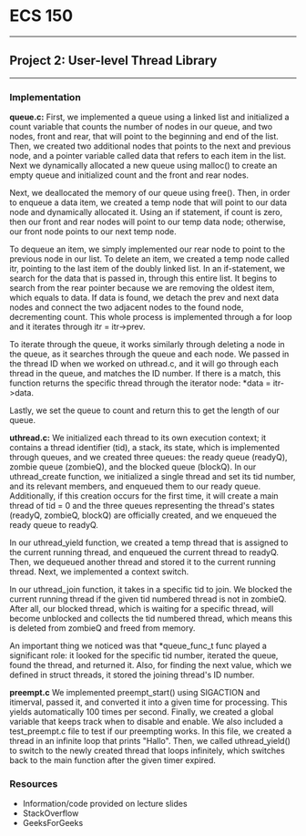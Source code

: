 # **ECS 150**
---

## **Project 2:** User-level Thread Library
---

### Implementation

**queue.c:**
First, we implemented a queue using a linked list and initialized a count 
variable that counts the number of nodes in our queue, and two nodes, 
front and rear, that will point to the beginning and end of the list. 
Then, we created two additional nodes that points to the next and 
previous node, and a pointer variable called data that refers to each 
item in the list. Next we dynamically allocated a new queue using malloc() 
to create an empty queue and initialized count and the front and rear nodes.

Next, we deallocated the memory of our queue using free(). Then, in order 
to enqueue a data item, we created a temp node that will point to our data 
node and dynamically allocated it. Using an if statement, if count is zero, 
then our front and rear nodes will point to our temp data node; otherwise, 
our front node points to our next temp node.

To dequeue an item, we simply implemented our rear node to point to the 
previous node in our list. To delete an item, we created a temp node 
called itr, pointing to the last item of the doubly linked list. 
In an if-statement, we search for the data that is passed in, through 
this entire list. It begins to search from the rear pointer because we 
are removing the oldest item, which equals to data. If data is found, 
we detach the prev and next data nodes and connect the two adjacent nodes 
to the found node, decrementing count. This whole process is implemented 
through a for loop and it iterates through itr = itr->prev.

To iterate through the queue, it works similarly through deleting a node 
in the queue, as it searches through the queue and each node. We passed 
in the thread ID when we worked on uthread.c, and it will go through each 
thread in the queue, and matches the ID number. If there is a match, this 
function returns the specific thread through the iterator 
node: *data = itr->data. 

Lastly, we set the queue to count and return this to get the length 
of our queue.

**uthread.c:**
We initialized each thread to its own execution context; it contains a 
thread identifier (tid), a stack, its state, which is implemented through 
queues, and we created three queues: the ready queue (readyQ), zombie 
queue (zombieQ), and the blocked queue (blockQ). In our uthread_create 
function, we initialized a single thread and set its tid number, and its 
relevant members, and enqueued them to our ready queue. Additionally, if 
this creation occurs for the first time, it will create a main thread of 
tid = 0 and the three queues representing the thread's states 
(readyQ, zombieQ, blockQ) are officially created, and we enqueued the 
ready queue to readyQ. 

In our uthread_yield function, we created a temp thread that is assigned 
to the current running thread, and enqueued the current thread to readyQ. 
Then, we dequeued another thread and stored it to the current running 
thread. Next, we implemented a context switch. 

In our uthread_join function, it takes in a specific tid to join. We blocked 
the current running thread if the given tid numbered thread is not in 
zombieQ. After all, our blocked thread, which is waiting for a specific 
thread, will become unblocked and collects the tid numbered thread, which 
means this is deleted from zombieQ and freed from memory.

An important thing we noticed was that *queue_func_t func played a 
significant role: it looked for the specific tid number, iterated the queue, 
found the thread, and returned it. Also, for finding the next value, which 
we defined in struct threads, it stored the joining thread's ID number.

**preempt.c**
We implemented preempt_start() using SIGACTION and itimerval, passed it, 
and converted it into a given time for processing. This yields automatically 
100 times per second. Finally, we created a global variable that keeps track 
when to disable and enable. We also included a test_preempt.c file to test 
if our preempting works. In this file, we created a thread in an infinite 
loop that prints "Hallo". Then, we called uthread_yield() to switch to the 
newly created thread that loops infinitely, which switches back to the main 
function after the given timer expired.

### Resources
+ Information/code provided on lecture slides
+ StackOverflow
+ GeeksForGeeks